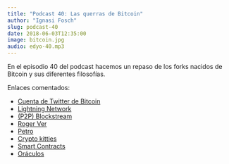 ```yaml
---
title: "Podcast 40: Las querras de Bitcoin"
author: "Ignasi Fosch"
slug: podcast-40
date: 2018-06-03T12:35:00
image: bitcoin.jpg
audio: edyo-40.mp3
---
```


En el episodio 40 del podcast hacemos un repaso de los forks nacidos de Bitcoin y sus diferentes filosofías.

<!--more-->

Enlaces comentados: 

- [Cuenta de Twitter de Bitcoin](https://twitter.com/bitcoin)
- [Lightning Network](https://es.wikipedia.org/wiki/Lightning)
- [(P2P) Blockstream](https://blockstream.com/)
- [Roger Ver](https://es.wikipedia.org/wiki/Roger_Ver)
- [Petro](https://es.wikipedia.org/wiki/Petro_(criptomoneda))
- [Crypto kitties](https://www.cryptokitties.co/)
- [Smart Contracts](https://es.wikipedia.org/wiki/Contrato_inteligente)
- [Oráculos](https://blockchainhub.net/blockchain-oracles/)

